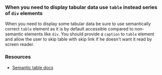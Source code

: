 ### When you need to display tabular data use `table` instead series of `div` elements

When you need to display some tabular data be sure to use semantically correct `table` element as it is by default accessible compared to non-semantic elements like `div`. You should provide a `caption` to `table` element and allow the user to skip table with skip link if he doesn't want it read by screen reader.

### Resources
<!-- Whenever possible, include the links to more advanced guide-->
* [Semantic table docs](https://developer.mozilla.org/en-US/docs/Web/HTML/Element/table)

<!-- category: (0)-->
<!-- available categories:
    0: accessibility rules that everyone should follow with no exception
    1: accessibility tips that make outstanding user experience
    2: facts about designing for accessibility, testing etc.
-->